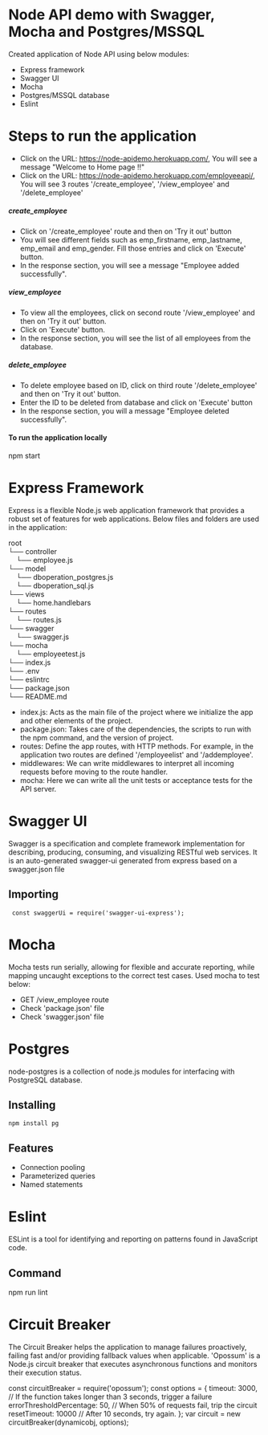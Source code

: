 # Node API demo with Swagger, Mocha and Postgres/MSSQL

Created application of Node API using below modules:

  - Express framework
  - Swagger UI
  - Mocha
  - Postgres/MSSQL database
  - Eslint

# Steps to run the application

- Click on the URL: https://node-apidemo.herokuapp.com/, You will see a message "Welcome to Home page !!"
- Click on the URL: https://node-apidemo.herokuapp.com/employeeapi/, You will see 3 routes '/create_employee', '/view_employee' and '/delete_employee'

##### create_employee
- Click on '/create_employee' route and then on 'Try it out' button
- You will see different fields such as emp_firstname, emp_lastname, emp_email and emp_gender. Fill those entries and click on 'Execute' button.
- In the response section, you will see a message "Employee added successfully".

##### view_employee
- To view all the employees, click on second route '/view_employee' and then on 'Try it out' button.
- Click on 'Execute' button.
- In the response section, you will see the list of all employees from the database.
 
##### delete_employee
- To delete employee based on ID, click on third route '/delete_employee' and then on 'Try it out' button.
- Enter the ID to be deleted from database and click on 'Execute' button
- In the response section, you will a message "Employee deleted successfully".

#### To run the application locally
npm start

# Express Framework
Express is a flexible Node.js web application framework that provides a robust set of features for web applications.
Below files and folders are used in the application:

root <br />
└──  controller <br />
&nbsp;&nbsp;&nbsp;&nbsp;└──  employee.js <br />
└──  model <br />
&nbsp;&nbsp;&nbsp;&nbsp;└──  dboperation_postgres.js <br />
&nbsp;&nbsp;&nbsp;&nbsp;└──  dboperation_sql.js <br />
└──  views <br />
&nbsp;&nbsp;&nbsp;&nbsp;└──  home.handlebars <br />
└── routes <br />
&nbsp;&nbsp;&nbsp;&nbsp;└──  routes.js <br />
└── swagger <br />
&nbsp;&nbsp;&nbsp;&nbsp;└──   swagger.js <br />
└── mocha <br />
&nbsp;&nbsp;&nbsp;&nbsp;└──  employeetest.js <br />
└──  index.js <br />
└──  .env <br />
└──  eslintrc <br />
└──  package.json <br />
└──  README.md <br />

   
- index.js: Acts as the main file of the project where we initialize the app and other elements of the project.
- package.json: Takes care of the dependencies, the scripts to run with the npm command, and the version of project.
- routes: Define the app routes, with HTTP methods. For example, in the application two routes are defined '/employeelist' and '/addemployee'.
- middlewares: We can write middlewares to interpret all incoming requests before moving to the route handler. 
- mocha: Here we can write all the unit tests or acceptance tests for the API server.

# Swagger UI
Swagger is a specification and complete framework implementation for describing, producing, consuming, and visualizing RESTful web services. It is an auto-generated swagger-ui generated from express based on a swagger.json file

## Importing
` 
const swaggerUi = require('swagger-ui-express'); 
`

# Mocha
Mocha tests run serially, allowing for flexible and accurate reporting, while mapping uncaught exceptions to the correct test cases.
Used mocha to test below:
- GET /view_employee route
- Check 'package.json' file
- Check 'swagger.json' file

# Postgres
node-postgres is a collection of node.js modules for interfacing with PostgreSQL database.

## Installing
`
npm install pg
`
## Features
- Connection pooling
- Parameterized queries
- Named statements

# Eslint
ESLint is a tool for identifying and reporting on patterns found in JavaScript code. 
## Command
npm run lint

# Circuit Breaker
The Circuit Breaker helps the application to manage failures proactively, failing fast and/or providing fallback values when applicable.
'Opossum' is a Node.js circuit breaker that executes asynchronous functions and monitors their execution status.

const circuitBreaker = require('opossum');
const options = {
    timeout: 3000, // If the function takes longer than 3 seconds, trigger a failure
    errorThresholdPercentage: 50, // When 50% of requests fail, trip the circuit
    resetTimeout: 10000 // After 10 seconds, try again.
};
var circuit = new circuitBreaker(dynamicobj, options);
